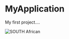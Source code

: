 # MyApplication
My first project....



![SOUTH African](https://user-images.githubusercontent.com/54322853/81526746-22f30f80-9376-11ea-9f77-796ff4939354.jpg)
